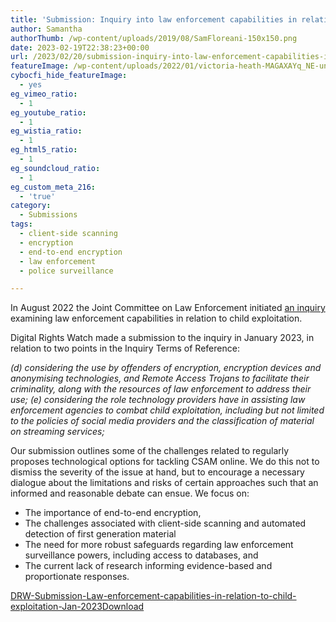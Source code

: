 ```yaml
---
title: 'Submission: Inquiry into law enforcement capabilities in relation to child exploitation'
author: Samantha
authorThumb: /wp-content/uploads/2019/08/SamFloreani-150x150.png
date: 2023-02-19T22:38:23+00:00
url: /2023/02/20/submission-inquiry-into-law-enforcement-capabilities-in-relation-to-child-exploitation/
featureImage: /wp-content/uploads/2022/01/victoria-heath-MAGAXAYq_NE-unsplash-scaled-1.jpg
cybocfi_hide_featureImage:
  - yes
eg_vimeo_ratio:
  - 1
eg_youtube_ratio:
  - 1
eg_wistia_ratio:
  - 1
eg_html5_ratio:
  - 1
eg_soundcloud_ratio:
  - 1
eg_custom_meta_216:
  - 'true'
category:
  - Submissions
tags:
  - client-side scanning
  - encryption
  - end-to-end encryption
  - law enforcement
  - police surveillance

---
```

In August 2022 the Joint Committee on Law Enforcement initiated <a href="https://www.aph.gov.au/Parliamentary_Business/Committees/Joint/Law_Enforcement/ChildExploitation47th/Terms_of_Reference" target="_blank" rel="noreferrer noopener">an inquiry</a> examining law enforcement capabilities in relation to child exploitation.

Digital Rights Watch made a submission to the inquiry in January 2023, in relation to two points in the Inquiry Terms of Reference:

_(d) considering the use by offenders of encryption, encryption devices and anonymising technologies, and Remote Access Trojans to facilitate their criminality, along with the resources of law enforcement to address their use;
(e) considering the role technology providers have in assisting law enforcement agencies to
combat child exploitation, including but not limited to the policies of social media providers
and the classification of material on streaming services;_

Our submission outlines some of the challenges related to regularly proposes technological options for tackling CSAM online. We do this not to dismiss the severity of the issue at hand, but to encourage a necessary dialogue about the limitations and risks of certain approaches such that an informed and reasonable debate can ensue. We focus on:

  * The importance of end-to-end encryption,
  * The challenges associated with client-side scanning and automated detection of first generation material
  * The need for more robust safeguards regarding law enforcement surveillance powers, including access to databases, and
  * The current lack of research informing evidence-based and proportionate responses.



<div data-wp-interactive="" class="wp-block-file">
  <a id="wp-block-file--media-7c192a76-5221-45a0-af72-a1154d6acc2c" href="/wp-content/uploads/2023/02/DRW-Submission-Law-enforcement-capabilities-in-relation-to-child-exploitation-Jan-2023.pdf">DRW-Submission-Law-enforcement-capabilities-in-relation-to-child-exploitation-Jan-2023</a><a href="/wp-content/uploads/2023/02/DRW-Submission-Law-enforcement-capabilities-in-relation-to-child-exploitation-Jan-2023.pdf" class="wp-block-file__button wp-element-button" download aria-describedby="wp-block-file--media-7c192a76-5221-45a0-af72-a1154d6acc2c">Download</a>
</div>
